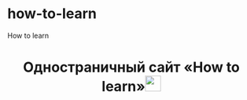 # how-to-learn
How to learn

<h1 align="center">Одностраничный сайт «How to learn»<img src="https://github.com/blackcater/blackcater/raw/main/images/Hi.gif" height="32"/></h1>
